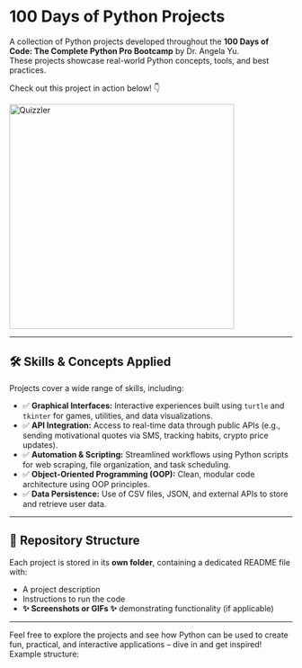 # 100 Days of Python Projects

A collection of Python projects developed throughout the **100 Days of Code: The Complete Python Pro Bootcamp** by Dr. Angela Yu.  
These projects showcase real-world Python concepts, tools, and best practices.

Check out this project in action below! 👇
<p>
  <img src="https://github.com/user-attachments/assets/02823490-e086-420c-a148-f079682cae94" alt="Quizzler" width="400"/>
</p>

---

## 🛠 Skills & Concepts Applied

Projects cover a wide range of skills, including:

- ✅ **Graphical Interfaces:** Interactive experiences built using `turtle` and `tkinter` for games, utilities, and data visualizations.  
- ✅ **API Integration:** Access to real-time data through public APIs (e.g., sending motivational quotes via SMS, tracking habits, crypto price updates).  
- ✅ **Automation & Scripting:** Streamlined workflows using Python scripts for web scraping, file organization, and task scheduling.  
- ✅ **Object-Oriented Programming (OOP):** Clean, modular code architecture using OOP principles.  
- ✅ **Data Persistence:** Use of CSV files, JSON, and external APIs to store and retrieve user data.

---

## 📂 Repository Structure

Each project is stored in its **own folder**, containing a dedicated README file with:

- A project description  
- Instructions to run the code  
- **✨ Screenshots or GIFs ✨** demonstrating functionality (if applicable)  

---

Feel free to explore the projects and see how Python can be used to create fun, practical, and interactive applications – dive in and get inspired!
Example structure:

